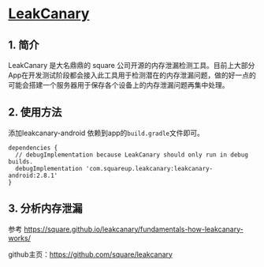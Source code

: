 # [LeakCanary](https://square.github.io/leakcanary)

## 1. 简介
LeakCanary 是大名鼎鼎的 square 公司开源的内存泄漏检测工具。目前上大部分App在开发测试阶段都会接入此工具用于检测潜在的内存泄漏问题，做的好一点的可能会搭建一个服务器用于保存各个设备上的内存泄漏问题再集中处理。


## 2. 使用方法
添加leakcanary-android 依赖到app的`build.gradle`文件即可。
```
dependencies {
  // debugImplementation because LeakCanary should only run in debug builds.
  debugImplementation 'com.squareup.leakcanary:leakcanary-android:2.8.1'
}
```

## 3. 分析内存泄漏
参考 https://square.github.io/leakcanary/fundamentals-how-leakcanary-works/

github主页：https://github.com/square/leakcanary